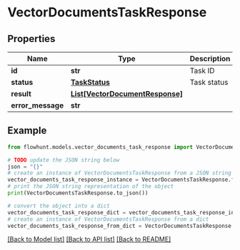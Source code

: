# VectorDocumentsTaskResponse


## Properties

Name | Type | Description | Notes
------------ | ------------- | ------------- | -------------
**id** | **str** | Task ID | 
**status** | [**TaskStatus**](TaskStatus.md) | Task status | 
**result** | [**List[VectorDocumentResponse]**](VectorDocumentResponse.md) |  | [optional] 
**error_message** | **str** |  | [optional] 

## Example

```python
from flowhunt.models.vector_documents_task_response import VectorDocumentsTaskResponse

# TODO update the JSON string below
json = "{}"
# create an instance of VectorDocumentsTaskResponse from a JSON string
vector_documents_task_response_instance = VectorDocumentsTaskResponse.from_json(json)
# print the JSON string representation of the object
print(VectorDocumentsTaskResponse.to_json())

# convert the object into a dict
vector_documents_task_response_dict = vector_documents_task_response_instance.to_dict()
# create an instance of VectorDocumentsTaskResponse from a dict
vector_documents_task_response_from_dict = VectorDocumentsTaskResponse.from_dict(vector_documents_task_response_dict)
```
[[Back to Model list]](../README.md#documentation-for-models) [[Back to API list]](../README.md#documentation-for-api-endpoints) [[Back to README]](../README.md)



